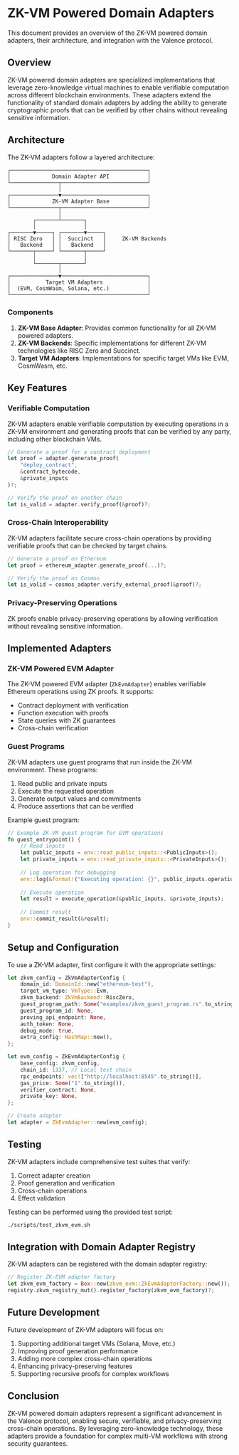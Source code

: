 <!-- Documentation about ZK VM adapters -->
<!-- Original file: docs/src/zk_vm_adapters.md -->

# ZK-VM Powered Domain Adapters

This document provides an overview of the ZK-VM powered domain adapters, their architecture, and integration with the Valence protocol.

## Overview

ZK-VM powered domain adapters are specialized implementations that leverage zero-knowledge virtual machines to enable verifiable computation across different blockchain environments. These adapters extend the functionality of standard domain adapters by adding the ability to generate cryptographic proofs that can be verified by other chains without revealing sensitive information.

## Architecture

The ZK-VM adapters follow a layered architecture:

```
┌───────────────────────────────────────────┐
│             Domain Adapter API            │
└───────────────┬───────────────────────────┘
                │
┌───────────────▼───────────────────────────┐
│             ZK-VM Adapter Base            │
└───────────────┬───────────────────────────┘
                │
        ┌───────┴───────┐
        │               │
┌───────▼─────┐ ┌───────▼─────┐
│ RISC Zero   │ │  Succinct   │     ZK-VM Backends
│   Backend   │ │   Backend   │
└───────┬─────┘ └───────┬─────┘
        │               │
        └───────┬───────┘
                │
┌───────────────▼───────────────────────────┐
│           Target VM Adapters              │
│  (EVM, CosmWasm, Solana, etc.)            │
└───────────────────────────────────────────┘
```

### Components

1. **ZK-VM Base Adapter**: Provides common functionality for all ZK-VM powered adapters.
2. **ZK-VM Backends**: Specific implementations for different ZK-VM technologies like RISC Zero and Succinct.
3. **Target VM Adapters**: Implementations for specific target VMs like EVM, CosmWasm, etc.

## Key Features

### Verifiable Computation

ZK-VM adapters enable verifiable computation by executing operations in a ZK-VM environment and generating proofs that can be verified by any party, including other blockchain VMs.

```rust
// Generate a proof for a contract deployment
let proof = adapter.generate_proof(
    "deploy_contract",
    &contract_bytecode,
    &private_inputs
)?;

// Verify the proof on another chain
let is_valid = adapter.verify_proof(&proof)?;
```

### Cross-Chain Interoperability

ZK-VM adapters facilitate secure cross-chain operations by providing verifiable proofs that can be checked by target chains.

```rust
// Generate a proof on Ethereum
let proof = ethereum_adapter.generate_proof(...)?;

// Verify the proof on Cosmos
let is_valid = cosmos_adapter.verify_external_proof(&proof)?;
```

### Privacy-Preserving Operations

ZK proofs enable privacy-preserving operations by allowing verification without revealing sensitive information.

## Implemented Adapters

### ZK-VM Powered EVM Adapter

The ZK-VM powered EVM adapter (`ZkEvmAdapter`) enables verifiable Ethereum operations using ZK proofs. It supports:

- Contract deployment with verification
- Function execution with proofs
- State queries with ZK guarantees
- Cross-chain verification

### Guest Programs

ZK-VM adapters use guest programs that run inside the ZK-VM environment. These programs:

1. Read public and private inputs
2. Execute the requested operation
3. Generate output values and commitments
4. Produce assertions that can be verified

Example guest program:

```rust
// Example ZK-VM guest program for EVM operations
fn guest_entrypoint() {
    // Read inputs
    let public_inputs = env::read_public_inputs::<PublicInputs>();
    let private_inputs = env::read_private_inputs::<PrivateInputs>();
    
    // Log operation for debugging
    env::log(&format!("Executing operation: {}", public_inputs.operation_type));
    
    // Execute operation
    let result = execute_operation(&public_inputs, &private_inputs);
    
    // Commit result
    env::commit_result(&result);
}
```

## Setup and Configuration

To use a ZK-VM adapter, first configure it with the appropriate settings:

```rust
let zkvm_config = ZkVmAdapterConfig {
    domain_id: DomainId::new("ethereum-test"),
    target_vm_type: VmType::Evm,
    zkvm_backend: ZkVmBackend::RiscZero,
    guest_program_path: Some("examples/zkvm_guest_program.rs".to_string()),
    guest_program_id: None,
    proving_api_endpoint: None,
    auth_token: None,
    debug_mode: true,
    extra_config: HashMap::new(),
};

let evm_config = ZkEvmAdapterConfig {
    base_config: zkvm_config,
    chain_id: 1337, // Local test chain
    rpc_endpoints: vec!["http://localhost:8545".to_string()],
    gas_price: Some("1".to_string()),
    verifier_contract: None,
    private_key: None,
};

// Create adapter
let adapter = ZkEvmAdapter::new(evm_config);
```

## Testing

ZK-VM adapters include comprehensive test suites that verify:

1. Correct adapter creation
2. Proof generation and verification
3. Cross-chain operations
4. Effect validation

Testing can be performed using the provided test script:

```bash
./scripts/test_zkvm_evm.sh
```

## Integration with Domain Adapter Registry

ZK-VM adapters can be registered with the domain adapter registry:

```rust
// Register ZK-EVM adapter factory
let zkvm_evm_factory = Box::new(zkvm_evm::ZkEvmAdapterFactory::new());
registry.zkvm_registry_mut().register_factory(zkvm_evm_factory)?;
```

## Future Development

Future development of ZK-VM adapters will focus on:

1. Supporting additional target VMs (Solana, Move, etc.)
2. Improving proof generation performance
3. Adding more complex cross-chain operations
4. Enhancing privacy-preserving features
5. Supporting recursive proofs for complex workflows

## Conclusion

ZK-VM powered domain adapters represent a significant advancement in the Valence protocol, enabling secure, verifiable, and privacy-preserving cross-chain operations. By leveraging zero-knowledge technology, these adapters provide a foundation for complex multi-VM workflows with strong security guarantees. 